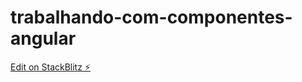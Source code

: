 # trabalhando-com-componentes-angular

[Edit on StackBlitz ⚡️](https://stackblitz.com/edit/angular-ivy-od5zmr)